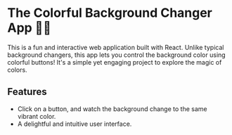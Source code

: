 # The Colorful Background Changer App 🚀😍

  This  is a fun and interactive web application built with React. Unlike typical background changers, this app lets you control the background 
    color using colorful buttons! It's a simple yet engaging project to explore the magic of colors.

## Features

- Click on a button, and watch the background change to the same vibrant color.
- A delightful and intuitive user interface.
